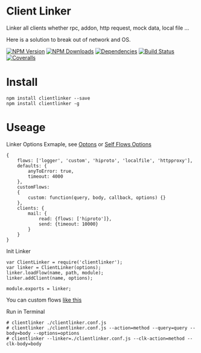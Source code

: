 Client Linker
==================

Linker all clients whether rpc, addon, http request, mock data, local file ...

Here is a solution to break out of network and OS.

[![NPM Version][npm-image]][npm-url]
[![NPM Downloads][downloads-image]][npm-url]
[![Dependencies][dependencies-image]][dependencies-url]
[![Build Status][travis-image]][travis-url]
[![Coveralls][coveralls-image]][coveralls-url]

# Install
```
npm install clientlinker --save
npm install clientlinker -g
```

# Useage

Linker Options Exmaple, see [Optons](https://github.com/Bacra/node-clientlinker/wiki/Linker-Options)
or [Self Flows Options](https://github.com/Bacra/node-clientlinker/wiki/Self-Flows-Options)

```
{
	flows: ['logger', 'custom', 'hiproto', 'localfile', 'httpproxy'],
	defaults: {
		anyToError: true,
		timeout: 4000
	},
	customFlows:
	{
		custom: function(query, body, callback, options) {}
	},
	clients: {
		mail: {
			read: {flows: ['hiproto']},
			send: {timeout: 10000}
		}
	}
}
```


Init Linker


```
var ClientLinker = require('clientlinker');
var linker = ClientLinker(options);
linker.loadFlow(name, path, module);
linker.addClient(name, options);

module.exports = linker;
```

You can custom flows [like this](https://github.com/Bacra/node-clientlinker/wiki/Custom-Flow)


Run in Terminal

```
# clientlinker ./clientlinker.conf.js
# clientlinker ./clientlinker.conf.js --action=method --query=query --body=body --options=options
# clientlinker --linker=./clientlinker.conf.js --clk-action=method --clk-body=body
```



[npm-image]: http://img.shields.io/npm/v/clientlinker.svg
[downloads-image]: http://img.shields.io/npm/dm/clientlinker.svg
[dependencies-image]: http://img.shields.io/david/Bacra/node-clientlinker.svg
[dependencies-url]: https://www.versioneye.com/user/projects/57c141d0939fc600508e8bee
[npm-url]: https://www.npmjs.org/package/clientlinker
[travis-image]: http://img.shields.io/travis/Bacra/node-clientlinker/master.svg
[travis-url]: https://travis-ci.org/Bacra/node-clientlinker
[coveralls-image]: https://img.shields.io/coveralls/Bacra/node-clientlinker.svg
[coveralls-url]: https://coveralls.io/github/Bacra/node-clientlinker
